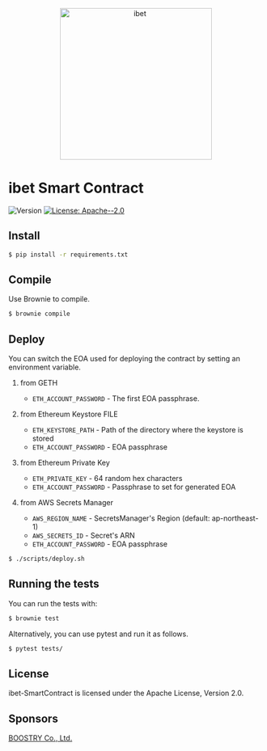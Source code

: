 <p align='center'>
  <img alt="ibet" src="https://user-images.githubusercontent.com/963333/71672471-6383c080-2db9-11ea-85b6-8815519652ec.png" width="300"/>
</p>

# ibet Smart Contract

<p>
  <img alt="Version" src="https://img.shields.io/badge/version-21.3-blue.svg?cacheSeconds=2592000" />
  <a href="#" target="_blank">
    <img alt="License: Apache--2.0" src="https://img.shields.io/badge/License-Apache--2.0-yellow.svg" />
  </a>
</p>


## Install
```bash
$ pip install -r requirements.txt
```

## Compile
Use Brownie to compile.

```bash
$ brownie compile
```

## Deploy

You can switch the EOA used for deploying the contract by setting an environment variable.

1. from GETH
    * `ETH_ACCOUNT_PASSWORD` - The first EOA passphrase.

2. from Ethereum Keystore FILE
    * `ETH_KEYSTORE_PATH` - Path of the directory where the keystore is stored
    * `ETH_ACCOUNT_PASSWORD` - EOA passphrase

3. from Ethereum Private Key
    * `ETH_PRIVATE_KEY` - 64 random hex characters
    * `ETH_ACCOUNT_PASSWORD` - Passphrase to set for generated EOA

4. from AWS Secrets Manager
    * `AWS_REGION_NAME` - SecretsManager's Region (default: ap-northeast-1)
    * `AWS_SECRETS_ID` - Secret's ARN
    * `ETH_ACCOUNT_PASSWORD` - EOA passphrase

```bash
$ ./scripts/deploy.sh
```

## Running the tests

You can run the tests with:
```bash
$ brownie test
```

Alternatively, you can use pytest and run it as follows.
```bash
$ pytest tests/
```

## License

ibet-SmartContract is licensed under the Apache License, Version 2.0.

## Sponsors

[BOOSTRY Co., Ltd.](https://boostry.co.jp/)
